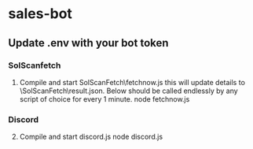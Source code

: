 # sales-bot


## Update .env with your bot token

### SolScanfetch
1. Compile and start SolScanFetch\fetchnow.js this will update details to \SolScanFetch\result.json. Below should be called endlessly by any script of choice for every 1 minute.
node fetchnow.js

### Discord
2. Compile and start discord.js
node discord.js
